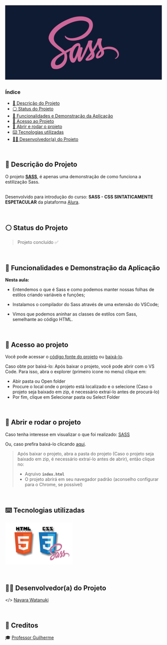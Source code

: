 <h1 align="center">
  <img alt="SASS" src="https://raw.githubusercontent.com/nayarawatanuki/sass__introduction/main/img/readme/Sass_cover.png"/>
</h1>

### Índice

* [:pencil: Descrição do Projeto](#pencil-descrição-do-projeto)
* [:white_circle: Status do Projeto](#white_circle-status-do-projeto)
* [:hammer: Funcionalidades e Demonstração da Aplicação](#hammer-funcionalidades-e-demonstração-da-aplicação)
* [:open_file_folder: Acesso ao Projeto](#open_file_folder-acesso-ao-projeto)
* [:rocket: Abrir e rodar o projeto](#rocket-abrir-e-rodar-o-projeto)
* [:keyboard: Tecnologias utilizadas](#keyboard-tecnologias-utilizadas)
* [:woman_technologist: Desenvolvedor(a) do Projeto](#woman_technologist-desenvolvedora-do-projeto)

</br>

## :pencil: Descrição do Projeto
O projeto **[SASS](https://nayarawatanuki.github.io/sass__introduction/)**, é apenas uma demonstração de como funciona a estilização Sass. 

</br>Desenvolvido para introdução do curso: **SASS - CSS SINTATICAMENTE ESPETACULAR** da plataforma [Alura](https://www.alura.com.br/).

</br>

## :white_circle: Status do Projeto
> Projeto concluído :white_check_mark:

</br>

## :hammer: Funcionalidades e Demonstração da Aplicação

**Nesta aula:** 
- Entendemos o que é Sass e como podemos manter nossas folhas de estilos criando variáveis e funções;

- Instalamos o compilador do Sass através de uma extensão do VSCode;

- Vimos que podemos aninhar as classes de estilos com Sass, semelhante ao código HTML.

</br>

## :open_file_folder: Acesso ao projeto
Você pode acessar o [código fonte do projeto](https://github.com/nayarawatanuki/sass__introduction) ou 
[baixá-lo](https://github.com/nayarawatanuki/sass__introduction/archive/refs/heads/main.zip).

Caso obte por baixá-lo: 
Após baixar o projeto, você pode abrir com o VS Code. Para isso, abra o explorer (primeiro icone no menu) clique em:
- Abir pasta ou Open folder
- Procure o local onde o projeto está localizado e o selecione (Caso o projeto seja baixado em zip, é necessário extraí-lo antes de procurá-lo)
- Por fim, clique em Selecionar pasta ou Select Folder

</br>

## :rocket: Abrir e rodar o projeto
Caso tenha interesse em visualizar o que foi realizado: [SASS](https://nayarawatanuki.github.io/sass__introduction/) 

Ou, caso prefira baixá-lo clicando [aqui](https://github.com/nayarawatanuki/sass__introduction/archive/refs/heads/main.zip).

> Após baixar o projeto, abra a pasta do projeto (Caso o projeto seja baixado em zip, é necessário extraí-lo antes de abrir), então clique no:
> - Aqruivo **``index.html``**
> - O projeto abrirá em seu navegador padrão (aconselho configurar para o Chrome, se possível)

</br>

## :keyboard: Tecnologias utilizadas
![HTML + CSS + SASS](https://raw.githubusercontent.com/nayarawatanuki/sass__introduction/main/img/readme/html-css-sass.PNG)</br>

</br>

## :woman_technologist: Desenvolvedor(a) do Projeto
</> [Nayara Watanuki](https://github.com/nayarawatanuki)

</br>

## :star2: Creditos
:mortar_board: [Professor Guilherme](https://github.com/guilhermeonrails)

